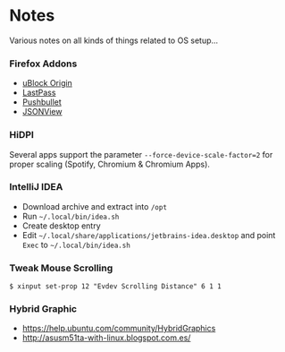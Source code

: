 # Notes

Various notes on all kinds of things related to OS setup...

### Firefox Addons

- [uBlock Origin](https://addons.mozilla.org/en-US/firefox/addon/ublock-origin)
- [LastPass](https://addons.mozilla.org/en-US/firefox/addon/lastpass-password-manager)
- [Pushbullet](https://addons.mozilla.org/en-US/firefox/addon/pushbullet/)
- [JSONView](https://addons.mozilla.org/en-US/firefox/addon/jsonview)

### HiDPI

Several apps support the parameter `--force-device-scale-factor=2` for proper 
scaling (Spotify, Chromium & Chromium Apps).

### IntelliJ IDEA

- Download archive and extract into `/opt`
- Run `~/.local/bin/idea.sh`
- Create desktop entry
- Edit `~/.local/share/applications/jetbrains-idea.desktop` and point `Exec` to `~/.local/bin/idea.sh`

### Tweak Mouse Scrolling

    $ xinput set-prop 12 "Evdev Scrolling Distance" 6 1 1

### Hybrid Graphic

- https://help.ubuntu.com/community/HybridGraphics
- http://asusm51ta-with-linux.blogspot.com.es/
